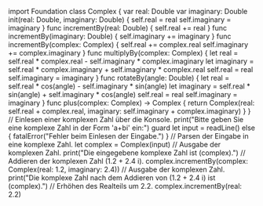 import Foundation
class Complex {
  var real: Double
  var imaginary: Double
  init(real: Double, imaginary: Double) {
    self.real = real
    self.imaginary = imaginary
  }
  func incrementBy(real: Double) {
    self.real += real
  }
  func incrementBy(imaginary: Double) {
    self.imaginary += imaginary
  }
  func incrementBy(complex: Complex) {
    self.real += complex.real
    self.imaginary += complex.imaginary
  }
  func multiplyBy(complex: Complex) {
    let real = self.real * complex.real - self.imaginary * complex.imaginary
    let imaginary = self.real * complex.imaginary + self.imaginary * complex.real
    self.real = real
    self.imaginary = imaginary
  }
  func rotateBy(angle: Double) {
    let real = self.real * cos(angle) - self.imaginary * sin(angle)
    let imaginary = self.real * sin(angle) + self.imaginary * cos(angle)
    self.real = real
    self.imaginary = imaginary
  }
  func plus(complex: Complex) -> Complex {
    return Complex(real: self.real + complex.real, imaginary: self.imaginary + complex.imaginary)
  }
}
// Einlesen einer komplexen Zahl über die Konsole.
print("Bitte geben Sie eine komplexe Zahl in der Form 'a+bi' ein:")
guard let input = readLine() else {
  fatalError("Fehler beim Einlesen der Eingabe.")
}
// Parsen der Eingabe in eine komplexe Zahl.
let complex = Complex(input)
// Ausgabe der komplexen Zahl.
print("Die eingegebene komplexe Zahl ist \(complex).")
// Addieren der komplexen Zahl (1.2 + 2.4 i).
complex.incrementBy(complex: Complex(real: 1.2, imaginary: 2.4))
// Ausgabe der komplexen Zahl.
print("Die komplexe Zahl nach dem Addieren von (1.2 + 2.4 i) ist \(complex).")
// Erhöhen des Realteils um 2.2.
complex.incrementBy(real: 2.2)
